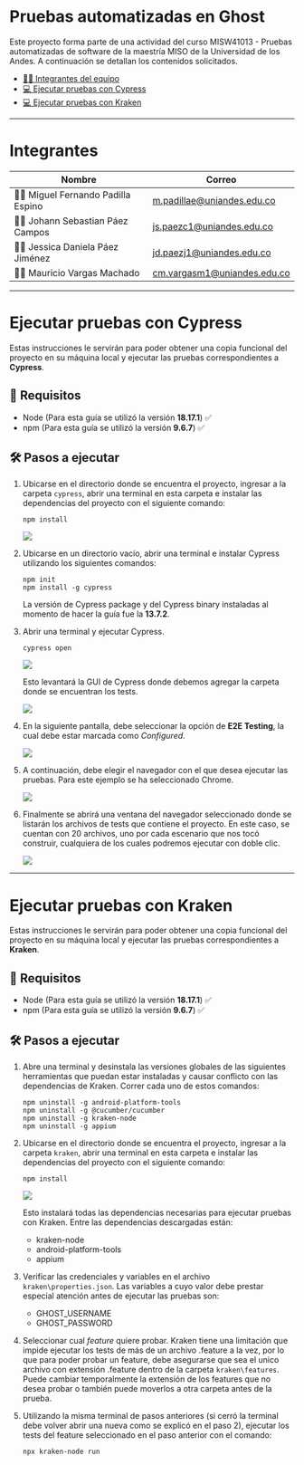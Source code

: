 # Pruebas automatizadas en Ghost
Este proyecto forma parte de una actividad del curso MISW41013 - Pruebas automatizadas de software de la maestría MISO de la Universidad de los Andes. A continuación se detallan los contenidos solicitados.

- [🙋‍♂️ Integrantes del equipo](#Integrantes)
- [💻 Ejecutar pruebas con Cypress](#Ejecutar-pruebas-con-Cypress)
- [💻 Ejecutar pruebas con Kraken](#Ejecutar-pruebas-con-Kraken)

---

# Integrantes

| Nombre                 | Correo                       |
|------------------------|------------------------------|
| 👨‍💻 Miguel Fernando Padilla Espino | m.padillae@uniandes.edu.co |
| 👨‍💻 Johann Sebastian Páez Campos | js.paezc1@uniandes.edu.co |
| 👩‍💻 Jessica Daniela Páez Jiménez | jd.paezj1@uniandes.edu.co |
| 👨‍💻 Mauricio Vargas Machado | cm.vargasm1@uniandes.edu.co |

---

# Ejecutar pruebas con Cypress
Estas instrucciones le servirán para poder obtener una copia funcional del proyecto en su máquina local y ejecutar las pruebas correspondientes a __Cypress__.

## 📝 Requisitos

* Node (Para esta guía se utilizó la versión __18.17.1__) ✅
* npm (Para esta guía se utilizó la versión __9.6.7__) ✅

## 🛠️ Pasos a ejecutar

1. Ubicarse en el directorio donde se encuentra el proyecto, ingresar a la carpeta `cypress`, abrir una terminal en esta carpeta e instalar las dependencias del proyecto con el siguiente comando:

    ```
    npm install
    ```
    ![](https://github.com/mpadillae/MISW4103-202412-Ghost/wiki/guide/7.png)

2. Ubicarse en un directorio vacío, abrir una terminal e instalar Cypress utilizando los siguientes comandos:

    ``` 
    npm init
    npm install -g cypress
    ```
    La versión de Cypress package y del Cypress binary instaladas al momento de hacer la guía fue la __13.7.2__.

3. Abrir una terminal y ejecutar Cypress.

    ```
    cypress open
    ```
    ![](https://github.com/mpadillae/MISW4103-202412-Ghost/wiki/guide/1.png)

    Esto levantará la GUI de Cypress donde debemos agregar la carpeta donde se encuentran los tests.

    ![](https://github.com/mpadillae/MISW4103-202412-Ghost/wiki/guide/2.png)

4. En la siguiente pantalla, debe seleccionar la opción de __E2E Testing__, la cual debe estar marcada como _Configured_.

    ![](https://github.com/mpadillae/MISW4103-202412-Ghost/wiki/guide/3.png)

5. A continuación, debe elegir el navegador con el que desea ejecutar las pruebas. Para este ejemplo se ha seleccionado Chrome. 

    ![](https://github.com/mpadillae/MISW4103-202412-Ghost/wiki/guide/4.png)

6. Finalmente se abrirá una ventana del navegador seleccionado donde se listarán los archivos de tests que contiene el proyecto. En este caso, se cuentan con 20 archivos, uno por cada escenario que nos tocó construir, cualquiera de los cuales podremos ejecutar con doble clic.

    ![](https://github.com/mpadillae/MISW4103-202412-Ghost/wiki/guide/5.png)

---

# Ejecutar pruebas con Kraken
Estas instrucciones le servirán para poder obtener una copia funcional del proyecto en su máquina local y ejecutar las pruebas correspondientes a __Kraken__.

## 📝 Requisitos

* Node (Para esta guía se utilizó la versión __18.17.1__) ✅
* npm (Para esta guía se utilizó la versión __9.6.7__) ✅

## 🛠️ Pasos a ejecutar

1. Abre una terminal y desinstala las versiones globales de las siguientes herramientas que puedan estar instaladas y causar conflicto con las dependencias de Kraken. Correr cada uno de estos comandos:
    ```
    npm uninstall -g android-platform-tools
    npm uninstall -g @cucumber/cucumber
    npm uninstall -g kraken-node
    npm uninstall -g appium
    ```

2. Ubicarse en el directorio donde se encuentra el proyecto, ingresar a la carpeta `kraken`, abrir una terminal en esta carpeta e instalar las dependencias del proyecto con el siguiente comando:

    ```
    npm install
    ```

    ![](https://github.com/mpadillae/MISW4103-202412-Ghost/wiki/guide/6.png)

    Esto instalará todas las dependencias necesarias para ejecutar pruebas con Kraken. Entre las dependencias descargadas están:
    - kraken-node
    - android-platform-tools
    - appium

3. Verificar las credenciales y variables en el archivo `kraken\properties.json`. Las variables a cuyo valor debe prestar especial atención antes de ejecutar las pruebas son:

    - GHOST_USERNAME
    - GHOST_PASSWORD

4. Seleccionar cual _feature_ quiere probar. Kraken tiene una limitación que impide ejecutar los tests de más de un archivo .feature a la vez, por lo que para poder probar un feature, debe asegurarse que sea el unico archivo con extensión .feature dentro de la carpeta `kraken\features`. Puede cambiar temporalmente la extensión de los features que no desea probar o también puede moverlos a otra carpeta antes de la prueba.

5. Utilizando la misma terminal de pasos anteriores (si cerró la terminal debe volver abrir una nueva como se explicó en el paso 2), ejecutar los tests del feature seleccionado en el paso anterior con el comando:
    ```
    npx kraken-node run
    ```
